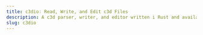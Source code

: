 ```yaml
---
title: c3dio: Read, Write, and Edit c3d Files
description: A c3d parser, writer, and editor written i Rust and available in 20 languages.
slug: c3dio
---
```

